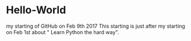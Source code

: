 # Hello-World
my starting of GitHub on Feb 9th 2017
This starting is just after my starting on Feb 1st about " Learn Python the hard way".
